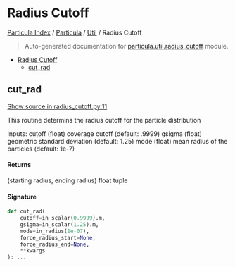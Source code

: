 # Radius Cutoff

[Particula Index](../../README.md#particula-index) / [Particula](../index.md#particula) / [Util](./index.md#util) / Radius Cutoff

> Auto-generated documentation for [particula.util.radius_cutoff](../../../particula/util/radius_cutoff.py) module.

- [Radius Cutoff](#radius-cutoff)
  - [cut_rad](#cut_rad)

## cut_rad

[Show source in radius_cutoff.py:11](../../../particula/util/radius_cutoff.py#L11)

This routine determins the radius cutoff for the particle distribution

Inputs:
    cutoff  (float) coverage cutoff (default: .9999)
    gsigma  (float) geometric standard deviation (default: 1.25)
    mode    (float) mean radius of the particles (default: 1e-7)

#### Returns

(starting radius, ending radius) float tuple

#### Signature

```python
def cut_rad(
    cutoff=in_scalar(0.9999).m,
    gsigma=in_scalar(1.25).m,
    mode=in_radius(1e-07),
    force_radius_start=None,
    force_radius_end=None,
    **kwargs
): ...
```